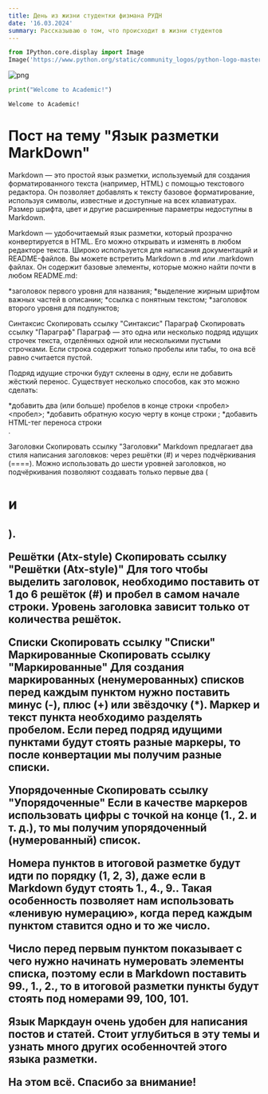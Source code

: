 ```yaml
---
title: День из жизни студентки физмана РУДН
date: '16.03.2024'
summary: Рассказываю о том, что происходит в жизни студентов
---
```



```python
from IPython.core.display import Image
Image('https://www.python.org/static/community_logos/python-logo-master-v3-TM-flattened.png')
```

    
![png](output_1_0.png)
    

```python
print("Welcome to Academic!")
```

    Welcome to Academic!

# Пост на тему "Язык разметки MarkDown"

Markdown — это простой язык разметки, используемый для создания форматированного текста (например, HTML) с помощью текстового редактора. Он позволяет добавлять к тексту базовое форматирование, используя символы, известные и доступные на всех клавиатурах. Размер шрифта, цвет и другие расширенные параметры недоступны в Markdown.

Markdown — удобочитаемый язык разметки, который прозрачно конвертируется в HTML. Его можно открывать и изменять в любом редакторе текста. Широко используется для написания документаций и README-файлов. Вы можете встретить Markdown в .md или .markdown файлах. 
Он содержит базовые элементы, которые можно найти почти в любом README.md:

*заголовок первого уровня для названия;
*выделение жирным шрифтом важных частей в описании;
*ссылка с понятным текстом;
*заголовок второго уровня для подпунктов;


Синтаксис Скопировать ссылку "Синтаксис"
Параграф Скопировать ссылку "Параграф"
Параграф — это одна или несколько подряд идущих строчек текста, отделённых одной или несколькими пустыми строчками. Если строка содержит только пробелы или табы, то она всё равно считается пустой.

Подряд идущие строчки будут склеены в одну, если не добавить жёсткий перенос. Существует несколько способов, как это можно сделать:

*добавить два (или больше) пробелов в конце строки <пробел><пробел>;
*добавить обратную косую черту в конце строки \;
*добавить HTML-тег переноса строки <br >  .

Заголовки Скопировать ссылку "Заголовки"
Markdown предлагает два стиля написания заголовков: через решётки (#) и через подчёркивания (====). Можно использовать до шести уровней заголовков, но подчёркивания позволяют создавать только первые два (<h1> и <h2>).

Решётки (Atx-style) Скопировать ссылку "Решётки (Atx-style)"
Для того чтобы выделить заголовок, необходимо поставить от 1 до 6 решёток (#) и пробел в самом начале строки. Уровень заголовка зависит только от количества решёток.

Списки Скопировать ссылку "Списки"
Маркированные Скопировать ссылку "Маркированные"
Для создания маркированных (ненумерованных) списков перед каждым пунктом нужно поставить минус (-), плюс (+) или звёздочку (*). Маркер и текст пункта необходимо разделять пробелом. Если перед подряд идущими пунктами будут стоять разные маркеры, то после конвертации мы получим разные списки.

Упорядоченные Скопировать ссылку "Упорядоченные"
Если в качестве маркеров использовать цифры c точкой на конце (1., 2. и т. д.), то мы получим упорядоченный (нумерованный) список.

Номера пунктов в итоговой разметке будут идти по порядку (1, 2, 3), даже если в Markdown будут стоять 1., 4., 9.. Такая особенность позволяет нам использовать «ленивую нумерацию», когда перед каждым пунктом ставится одно и то же число.

Число перед первым пунктом показывает с чего нужно начинать нумеровать элементы списка, поэтому если в Markdown поставить 99., 1., 2., то в итоговой разметки пункты будут стоять под номерами 99, 100, 101.

Язык Маркдаун очень удобен для написания постов и статей. Стоит углубиться в эту темы и узнать много других особенночтей этого языка разметки.





На этом всё. Спасибо за внимание!
